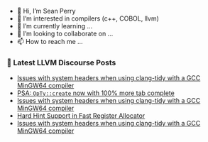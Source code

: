 - 👋 Hi, I’m Sean Perry
- 👀 I’m interested in compilers (c++, COBOL, llvm)
- 🌱 I’m currently learning ...
- 💞️ I’m looking to collaborate on ...
- 📫 How to reach me ...

<!---
s66perry/s66perry is a ✨ special ✨ repository because its `README.md` (this file) appears on your GitHub profile.
You can click the Preview link to take a look at your changes.
--->
### 📕 Latest LLVM Discourse Posts

<!-- DISCOURSE-LLVM:START -->
- [Issues with system headers when using clang-tidy with a GCC MinGW64 compiler](https://discourse.llvm.org/t/issues-with-system-headers-when-using-clang-tidy-with-a-gcc-mingw64-compiler/87511#post_4)
- [PSA: `OpTy::create` now with 100% more tab complete](https://discourse.llvm.org/t/psa-opty-create-now-with-100-more-tab-complete/87339#post_2)
- [Issues with system headers when using clang-tidy with a GCC MinGW64 compiler](https://discourse.llvm.org/t/issues-with-system-headers-when-using-clang-tidy-with-a-gcc-mingw64-compiler/87511#post_3)
- [Hard Hint Support in Fast Register Allocator](https://discourse.llvm.org/t/hard-hint-support-in-fast-register-allocator/87487#post_4)
- [Issues with system headers when using clang-tidy with a GCC MinGW64 compiler](https://discourse.llvm.org/t/issues-with-system-headers-when-using-clang-tidy-with-a-gcc-mingw64-compiler/87511#post_2)
<!-- DISCOURSE-LLVM:END -->
